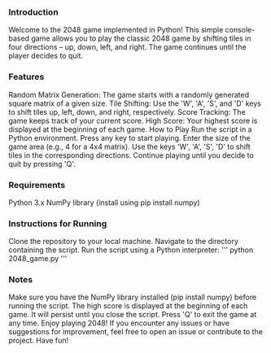 ### Introduction
Welcome to the 2048 game implemented in Python! This simple console-based game allows you to play the classic 2048 game by shifting tiles in four directions – up, down, left, and right. The game continues until the player decides to quit.

### Features
Random Matrix Generation: The game starts with a randomly generated square matrix of a given size.
Tile Shifting: Use the 'W', 'A', 'S', and 'D' keys to shift tiles up, left, down, and right, respectively.
Score Tracking: The game keeps track of your current score.
High Score: Your highest score is displayed at the beginning of each game.
How to Play
Run the script in a Python environment.
Press any key to start playing.
Enter the size of the game area (e.g., 4 for a 4x4 matrix).
Use the keys 'W', 'A', 'S', 'D' to shift tiles in the corresponding directions.
Continue playing until you decide to quit by pressing 'Q'.
### Requirements
Python 3.x
NumPy library (install using pip install numpy)

### Instructions for Running
Clone the repository to your local machine.
Navigate to the directory containing the script.
Run the script using a Python interpreter:
''' python 2048_game.py '''

### Notes
Make sure you have the NumPy library installed (pip install numpy) before running the script.
The high score is displayed at the beginning of each game. It will persist until you close the script.
Press 'Q' to exit the game at any time.
Enjoy playing 2048! If you encounter any issues or have suggestions for improvement, feel free to open an issue or contribute to the project. Have fun!
